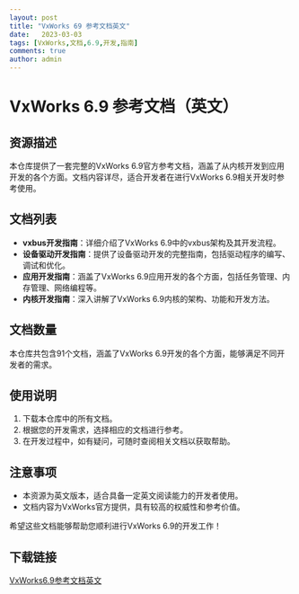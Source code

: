 ```yaml
---
layout: post
title: "VxWorks 69 参考文档英文"
date:   2023-03-03
tags: [VxWorks,文档,6.9,开发,指南]
comments: true
author: admin
---
```

# VxWorks 6.9 参考文档（英文）

## 资源描述

本仓库提供了一套完整的VxWorks 6.9官方参考文档，涵盖了从内核开发到应用开发的各个方面。文档内容详尽，适合开发者在进行VxWorks 6.9相关开发时参考使用。

## 文档列表

- **vxbus开发指南**：详细介绍了VxWorks 6.9中的vxbus架构及其开发流程。
- **设备驱动开发指南**：提供了设备驱动开发的完整指南，包括驱动程序的编写、调试和优化。
- **应用开发指南**：涵盖了VxWorks 6.9应用开发的各个方面，包括任务管理、内存管理、网络编程等。
- **内核开发指南**：深入讲解了VxWorks 6.9内核的架构、功能和开发方法。

## 文档数量

本仓库共包含91个文档，涵盖了VxWorks 6.9开发的各个方面，能够满足不同开发者的需求。

## 使用说明

1. 下载本仓库中的所有文档。
2. 根据您的开发需求，选择相应的文档进行参考。
3. 在开发过程中，如有疑问，可随时查阅相关文档以获取帮助。

## 注意事项

- 本资源为英文版本，适合具备一定英文阅读能力的开发者使用。
- 文档内容为VxWorks官方提供，具有较高的权威性和参考价值。

希望这些文档能够帮助您顺利进行VxWorks 6.9的开发工作！

## 下载链接

[VxWorks6.9参考文档英文](https://pan.quark.cn/s/947e6edb9ea9)
